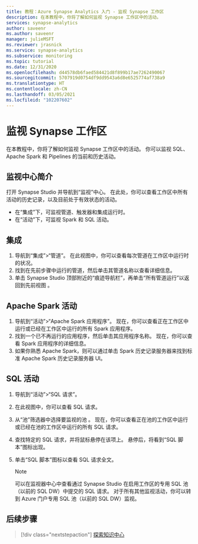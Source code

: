```yaml
---
title: 教程：Azure Synapse Analytics 入门 - 监视 Synapse 工作区
description: 在本教程中，你将了解如何监视 Synapse 工作区中的活动。
services: synapse-analytics
author: saveenr
ms.author: saveenr
manager: julieMSFT
ms.reviewer: jrasnick
ms.service: synapse-analytics
ms.subservice: monitoring
ms.topic: tutorial
ms.date: 12/31/2020
ms.openlocfilehash: d44578db6faed584421d8f899b17ae7262490067
ms.sourcegitcommit: 5707919d0754df9dd9543a6d8e6525774af738a9
ms.translationtype: HT
ms.contentlocale: zh-CN
ms.lasthandoff: 03/05/2021
ms.locfileid: "102207602"
---
```

# <a name="monitor-your-synapse-workspace"></a>监视 Synapse 工作区

在本教程中，你将了解如何监视 Synapse 工作区中的活动。 你可以监视 SQL、Apache Spark 和 Pipelines 的当前和历史活动。 

## <a name="introduction-to-the-monitor-hub"></a>监视中心简介

打开 Synapse Studio 并导航到“监视”中心。 在此处，你可以查看工作区中所有活动的历史记录，以及目前处于有效状态的活动。 

* 在“集成”下，可监视管道、触发器和集成运行时。
* 在“活动”下，可监视 Spark 和 SQL 活动。 

## <a name="integration"></a>集成

1. 导航到“集成”>“管道”。 在此视图中，你可以查看每次管道在工作区中运行时的状况。 
1. 找到在先前步骤中运行的管道，然后单击其管道名称以查看详细信息。
1. 单击 Synapse Studio 顶部附近的“痕迹导航栏”，再单击“所有管道运行”以返回到先前视图 。

## <a name="apache-spark-activities"></a>Apache Spark 活动

1. 导航到“活动”>“Apache Spark 应用程序”。 现在，你可以查看正在工作区中运行或已经在工作区中运行的所有 Spark 应用程序。
1. 找到一个已不再运行的应用程序，然后单击其应用程序名称。 现在，你可以查看 Spark 应用程序的详细信息。
1. 如果你熟悉 Apache Spark，则可以通过单击 Spark 历史记录服务器来找到标准 Apache Spark 历史记录服务器 UI。

## <a name="sql-activities"></a>SQL 活动

1. 导航到“活动”>“SQL 请求”。
1. 在此视图中，你可以查看 SQL 请求。
1. 从“池”筛选器中选择要监视的池 。 现在，你可以查看正在池的工作区中运行或已经在池的工作区中运行的所有 SQL 请求。
1. 查找特定的 SQL 请求，并将鼠标悬停在该项上。 悬停后，将看到“SQL 脚本”图标出现。
1. 单击“SQL 脚本”图标以查看 SQL 请求全文。

    > [!NOTE] 
    > 可以在监视器中心中查看通过 Synapse Studio 在启用工作区的专用 SQL 池（以前的 SQL DW）中提交的 SQL 请求。 对于所有其他监视活动，你可以转到 Azure 门户专用 SQL 池（以前的 SQL DW）监视。

## <a name="next-steps"></a>后续步骤

> [!div class="nextstepaction"]
> [探索知识中心](get-started-knowledge-center.md)
